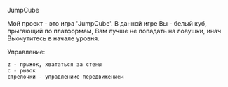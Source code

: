 JumpCube

Мой проект - это игра 'JumpCube'. В данной игре Вы - белый куб, прыгающий по платформам, Вам лучше не попадать на ловушки,
инач Выочутитесь в начале уровня.

Управление:

    z - прыжок, хвататься за стены
    с - рывок
    стрелочки - управлениие передвижением
